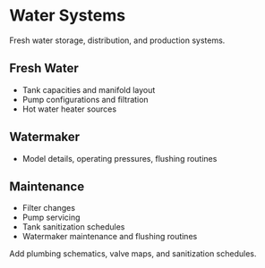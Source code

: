 # Water Systems

Fresh water storage, distribution, and production systems.

## Fresh Water

- Tank capacities and manifold layout
- Pump configurations and filtration
- Hot water heater sources

## Watermaker

- Model details, operating pressures, flushing routines

## Maintenance

- Filter changes
- Pump servicing
- Tank sanitization schedules
- Watermaker maintenance and flushing routines

Add plumbing schematics, valve maps, and sanitization schedules.
